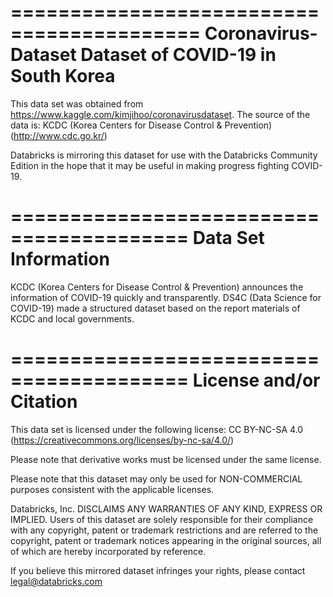 ﻿==========================================
Coronavirus-Dataset
Dataset of COVID-19 in South Korea
==========================================

This data set was obtained from https://www.kaggle.com/kimjihoo/coronavirusdataset.  The source of the data is:
KCDC (Korea Centers for Disease Control & Prevention) (http://www.cdc.go.kr/)

Databricks is mirroring this dataset for use with the Databricks Community Edition in the hope that it may be 
useful in making progress fighting COVID-19.

=========================================
Data Set Information
=========================================

KCDC (Korea Centers for Disease Control & Prevention) announces the information of COVID-19 quickly and transparently.
DS4C (Data Science for COVID-19) made a structured dataset based on the report materials of KCDC and local governments.
	
=========================================
License and/or Citation
=========================================

This data set is licensed under the following license: CC BY-NC-SA 4.0 (https://creativecommons.org/licenses/by-nc-sa/4.0/)

Please note that derivative works must be licensed under the same license.

Please note that this dataset may only be used for NON-COMMERCIAL purposes consistent with the applicable licenses.

Databricks, Inc. DISCLAIMS ANY WARRANTIES OF ANY KIND, EXPRESS OR IMPLIED.  Users of this dataset are solely responsible for their compliance with any copyright, patent or trademark
restrictions and are referred to the copyright, patent or trademark notices appearing in the original sources, all of which are hereby incorporated by reference.

If you believe this mirrored dataset infringes your rights, please contact legal@databricks.com